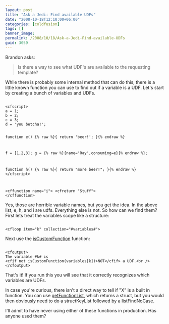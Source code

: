```yaml
---
layout: post
title: "Ask a Jedi: Find available UDFs"
date: "2008-10-18T12:10:00+06:00"
categories: [coldfusion]
tags: []
banner_image: 
permalink: /2008/10/18/Ask-a-Jedi-Find-available-UDFs
guid: 3059
---
```


Brandon asks:

<blockquote>
<p>
Is there a way to see what UDF's are available to the requesting template?
</p>
</blockquote>

While there is probably some internal method that can do this, there is a little known function you can use to find out if a variable is a UDF. Let's start by creating a bunch of variables and UDFs.
<!--more-->
<code>
&lt;cfscript&gt;
a = 1;
b = 2;
c = 3;
d = 'you betcha!';

function e() {% raw %}{ return 'beer!'; }{% endraw %}

f = [1,2,3];
g = {% raw %}{name='Ray',consuming=e}{% endraw %};

function h() {% raw %}{ return "more beer!"; }{% endraw %}
&lt;/cfscript&gt;

&lt;cffunction name="i"&gt;
	&lt;cfreturn "Stuff"&gt;
&lt;/cffunction&gt;
</code>

Yes, those are horrible variable names, but you get the idea. In the above list, e, h, and i are udfs. Everything else is not. So how can we find them? First lets treat the variables scope like a structure:

<code>
&lt;cfloop item="k" collection="#variables#"&gt;
</code>

Next use the <a href="http://www.cfquickdocs.com/cf8/?getDoc=IsCustomFunction">isCustomFunction</a> function:

<code>
&lt;cfoutput&gt;
The variable #k# is 
&lt;cfif not isCustomFunction(variables[k])&gt;NOT&lt;/cfif&gt; a UDF.&lt;br /&gt;
&lt;/cfoutput&gt;
</code>

That's it! If you run this you will see that it correctly recognizes which variables are UDFs. 

In case you're curious, there isn't a direct way to tell if "X" is a built in function. You can use <a href="http://www.cfquickdocs.com/cf8/?getDoc=GetFunctionList">getFunctionList</a>, which returns a struct, but you would then obviously need to do a structKeyList followed by a listFindNoCase.

I'll admit to have never using either of these functions in production. Has anyone used them?